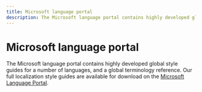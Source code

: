 ```yaml
---
title: Microsoft language portal
description: The Microsoft language portal contains highly developed global style guides for a number of languages, and a global terminology reference.
---
```


# Microsoft language portal

The Microsoft language portal contains highly developed global style guides for a number of languages, and a global terminology reference.
Our full localization style guides are available for download on the [Microsoft Language Portal](https://www.microsoft.com/Language/StyleGuides).

